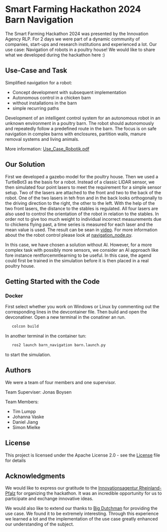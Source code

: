 # Smart Farming Hackathon 2024 Barn Navigation

The Smart Farming Hackathon 2024 was presented by the Innovation Agency RLP. For 2 days we were part of a dynamic community of companies, start-ups and research institutions and experienced a lot. Our use case: Navigation of robots in a poultry house! We would like to share what we developed during the hackathon here :)

## Use-Case and Task

Simplified navigation for a robot:
- Concept development with subsequent implementation
- Autonomous control in a chicken barn
- without installations in the barn
- simple recurring paths

Development of an intelligent control system for an autonomous robot in an unknown environment in a poultry barn. The robot should autonomously and repeatedly follow a predefined route in the barn. The focus is on safe navigation in complex barns with enclosures, partition walls, manure removal systems and living animals.

More information: [Use_Case_Robotik.pdf](Use_Case_Robotik.pdf)

## Our Solution
First we developed a gazebo model for the poultry house. Then we used a TurtleBot3 as the basis for a robot. Instead of a classic LIDAR sensor, we then simulated four point lasers to meet the requirement for a simple sensor setup. Two of the lasers are attached to the front and two to the back of the robot. One of the two lasers in teh fron and in the back  looks orthogonally to the driving direction to the right, the other to the left. With the help of the two front lasers, the distance to the stables is regulated. All four lasers are also used to control the orientation of the robot in relation to the stables. In order not to give too much weight to individual incorrect measurements due to chickens flying past, a time series is measured for each laser and the mean value is used. The result can be sean in [video](barn_nav.mp4). For more information about the the robot control please look at [navigation_node.py](./workspace/src/barn_navigation/barn_navigation/navigation_node.py). 

In this case, we have chosen a solution without AI. However, for a more complex task with possibly more sensors, we consider an AI approach like fore instance rentforcemntlearning to be useful. In this case, the agend could first be trained in the simulation before it is then placed in a real poultry house. 

## Getting Started with the Code

### Docker
First select whether you work on Windows or Linux by commenting out the corresponding lines in the devcontainer file. 
Then build and open the devconatiner.
Open a new terminal in the conatiner an run.
```bash
   colcon build
```
In another terminal in the container tun:
```bash
   ros2 launch barn_navigation barn.launch.py 
```
to start the simulation.

## Authors

We were a team of four members and one supervisor.

Team Superviser: Jonas Boysen

Team Members: 
- Tim Lumpp
- Johanna Vaske
- Daniel Jiang
- Simon Mielke


## License

This project is licensed under the Apache License 2.0 - see the [License](LICENSE.md) file for details

## Acknowledgments

We would like to express our gratitude to the [Innovationsagentur Rheinland-Pfalz](https://innovationsagentur.rlp.de/) for organizing the hackathon. It was an incredible opportunity for us to participate and exchange innovative ideas.

We would also like to extend our thanks to [Big Dutchman](https://www.bigdutchman.com/de/startseite/) for providing the use case. We found it to be extremely interesting. Through this experience we learned a lot and the implementation of the use case greatly enhanced our understanding of the subject.
